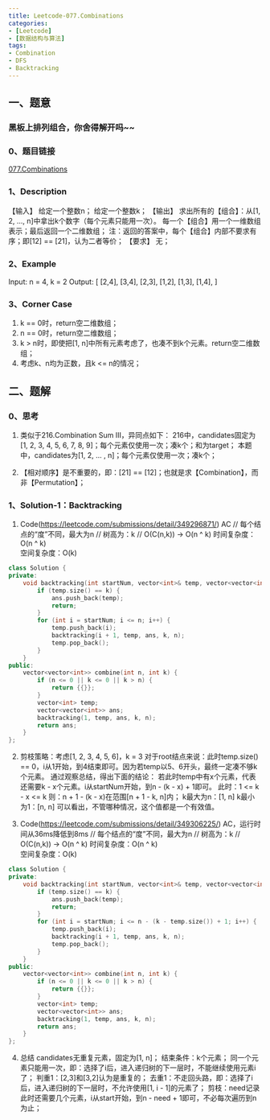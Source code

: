 ```yaml
---
title: Leetcode-077.Combinations
categories: 
- [Leetcode]
- [数据结构与算法]
tags: 
- Combination
- DFS
- Backtracking
---
```


## 一、题意

### 黑板上排列组合，你舍得解开吗~~

### 0、题目链接
[077.Combinations](https://leetcode.com/problems/combinations/)

### 1、Description
【输入】
给定一个整数n；
给定一个整数k；
【输出】
求出所有的【组合】：从[1, 2, ..., n]中拿出k个数字（每个元素只能用一次）。
每一个【组合】用一个一维数组表示；最后返回一个二维数组；
注：返回的答案中，每个【组合】内部不要求有序；即[12] == [21]，认为二者等价；
【要求】
无；

### 2、Example
Input: n = 4, k = 2
Output:
[
  [2,4],
  [3,4],
  [2,3],
  [1,2],
  [1,3],
  [1,4],
]

<!-- more -->

### 3、Corner Case
1. k == 0时，return空二维数组；
2. n == 0时，return空二维数组；
3. k > n时，即使把[1, n]中所有元素考虑了，也凑不到k个元素。return空二维数组；
4. 考虑k、n均为正数，且k <= n的情况；

## 二、题解

### 0、思考
1. 类似于216.Combination Sum III，异同点如下：
216中，candidates固定为[1, 2, 3, 4, 5, 6, 7, 8, 9]；每个元素仅使用一次；凑k个；和为target；
本题中，candidates为[1, 2, ... , n]；每个元素仅使用一次；凑k个；

2. 【相对顺序】是不重要的，即：[21] == [12]；也就是求【Combination】，而非【Permutation】；

### 1、Solution-1：Backtracking
1. Code(https://leetcode.com/submissions/detail/349296871/)
AC
// 每个结点的“度”不同，最大为n
// 树高为：k
// O(C(n,k)) -> O(n ^ k)
时间复杂度：O(n ^ k)  
空间复杂度：O(k)
```C++
class Solution {
private:
    void backtracking(int startNum, vector<int>& temp, vector<vector<int>>& ans, int k, int n) {
        if (temp.size() == k) {
            ans.push_back(temp);
            return;
        }
        for (int i = startNum; i <= n; i++) {
            temp.push_back(i);
            backtracking(i + 1, temp, ans, k, n);
            temp.pop_back();
        }
    }
public:
    vector<vector<int>> combine(int n, int k) {
        if (n <= 0 || k <= 0 || k > n) {
            return {{}};
        }
        vector<int> temp;
        vector<vector<int>> ans;
        backtracking(1, temp, ans, k, n);
        return ans;
    }
};
```

2. 剪枝策略：考虑[1, 2, 3, 4, 5, 6]，k = 3
对于root结点来说：此时temp.size() == 0，i从1开始，到4结束即可。因为若temp以5、6开头，最终一定凑不够k个元素。
通过观察总结，得出下面的结论：
若此时temp中有x个元素，代表还需要k - x个元素。i从startNum开始，到n - (k - x) + 1即可。
此时：1 <= k - x <= k
则：n + 1 - (k - x)在范围[n + 1 - k, n]内；
k最大为n：[1, n]
k最小为1：[n, n]
可以看出，不管哪种情况，这个值都是一个有效值。

3. Code(https://leetcode.com/submissions/detail/349306225/)
AC，运行时间从36ms降低到8ms
// 每个结点的“度”不同，最大为n
// 树高为：k
// O(C(n,k)) -> O(n ^ k)
时间复杂度：O(n ^ k)  
空间复杂度：O(k)
```C++
class Solution {
private:
    void backtracking(int startNum, vector<int>& temp, vector<vector<int>>& ans, int k, int n) {
        if (temp.size() == k) {
            ans.push_back(temp);
            return;
        }
        for (int i = startNum; i <= n - (k - temp.size()) + 1; i++) {
            temp.push_back(i);
            backtracking(i + 1, temp, ans, k, n);
            temp.pop_back();
        }
    }
public:
    vector<vector<int>> combine(int n, int k) {
        if (n <= 0 || k <= 0 || k > n) {
            return {{}};
        }
        vector<int> temp;
        vector<vector<int>> ans;
        backtracking(1, temp, ans, k, n);
        return ans;
    }
};
```

4. 总结
candidates无重复元素，固定为[1, n]；
结束条件：k个元素；
同一个元素只能用一次，即：选择了i后，进入递归树的下一层时，不能继续使用元素i了；
判重1：[2,3]和[3,2]认为是重复的；
去重1：不走回头路，即：选择了i后，进入递归树的下一层时，不允许使用[1, i - 1]的元素了；
剪枝：need记录此时还需要几个元素，i从start开始，到n - need + 1即可，不必每次遍历到n为止；